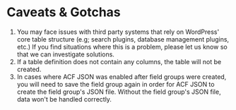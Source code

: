# Caveats & Gotchas

1. You may face issues with third party systems that rely on WordPress' core table structure (e.g; search plugins, database management plugins, etc.) If you find situations where this is a problem, please let us know so that we can investigate solutions.
1. If a table definition does not contain any columns, the table will not be created.
1. In cases where ACF JSON was enabled after field groups were created, you will need to save the field group again in order for ACF JSON to create the field group's JSON file. Without the field group's JSON file, data won't be handled correctly.
